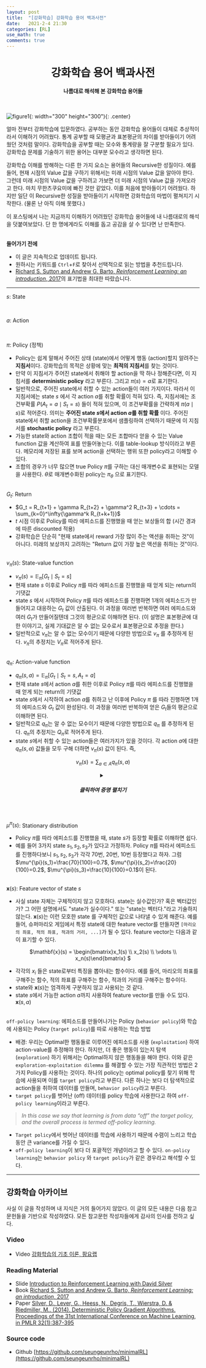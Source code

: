 ```yaml
---
layout: post
title:  "[강화학습] 강화학습 용어 백과사전"
date:   2021-2-4 21:30
categories: [RL]
use_math: true
comments: true
---
```


# <center>강화학습 용어 백과사전</center>
**<center>나름대로 해석해 본 강화학습 용어들</center>**<br/><br/>

![figure1](https://raw.githubusercontent.com/HiddenBeginner/hiddenbeginner.github.io/master/static/img/_posts/2021-2-4-rl-notations-cheat-sheet/figure1.png){: width="300" height="300"){: .center}

얼마 전부터 강화학습에 입문하였다. 공부하는 동안 강화학습 용어들이 대체로 추상적이라서 이해하기 어려웠다. 통계 공부할 때 모평균과 표본평균의 차이를 받아들이기 어려웠던 것처럼 말이다. 강화학습을 공부할 때는 모수와 통계량을 잘 구분할 필요가 있다. 강화학습 문제를 기술하기 위한 용어는 대부분 모수라고 생각하면 된다. 

강화학습 이해를 방해하는 다른 한 가지 요소는 용어들의 Recursive한 성질이다. 예를 들어, 현재 시점의 Value 값을 구하기 위해서는 미래 시점의 Value 값을 알아야 한다. 그런데 미래 시점의 Value 값을 구하려고 가보면 더 미래 시점의 Value 값을 가져오라고 한다. 마치 무한츠쿠요미에 빠진 것만 같았다. 이를 처음에 받아들이기 어려웠다. 하지만 일단 이 Recursive한 성질을 받아들이기 시작하면 강화학습의 마법이 펼쳐지기 시작한다. (물론 난 아직 이해 못했다.)

이 포스팅에서 나는 지금까지 이해하기 어려웠던 강화학습 용어들에 내 나름대로의 해석을 덧붙여보았다. 단 한 명에게라도 이해를 돕고 공감을 살 수 있다면 난 만족한다.
<br/><br/>

**들어가기 전에**
- 이 글은 지속적으로 업데이트 됩니다.
- 원하시는 키워드를 `Ctrl`+`F`로 찾아서 선택적으로 읽는 방법을 추천드립니다.
- [Richard S. Sutton and Andrew G. Barto, *Reinforcement Learning: an introduction*, 2017](https://www.andrew.cmu.edu/course/10-703/textbook/BartoSutton.pdf)의 표기법을 최대한 따랐습니다.

---

$s$: State

<br/>

$a$: Action

<br/>

$\pi$: Policy (정책)
- Policy는 쉽게 말해서 주어진 상태 (state)에서 어떻게 행동 (action)할지 알려주는 **지침서**이다. 강화학습의 목적은 상황에 맞는 **최적의 지침서**를 찾는 것이다.
- 만약 이 지침서가 주어진 state에서 취해야 할 action을 딱 하나 정해준다면, 이 지침서를 **deterministic policy** 라고 부른다. 그리고 $\pi(s)=a$로 표기한다. 
- 일반적으로, 주어진 state에서 취할 수 있는 action들이 여러 가지이다. 따라서 이 지침서에는 state $s$ 에서 각 action $a$를 취할 확률이 적혀 있다. 즉, 지침서에는 조건부확률 $P(A_t=a \mid S_t=s)$ 들이 적혀 있으며, 이 조건부확률을 간략하게 $\pi(a \mid s)$로 적어준다. 의미는 **주어진 state $s$에서 action $a$를 취할 확률** 이다. 주어진 state에서 취할 action을 조건부확률분포에서 샘플링하여 선택하기 때문에 이 지침서를 **stochastic policy** 라고 부른다.
- 가능한 state와 action 조합이 적을 때는 모든 조합마다 얻을 수 있는 Value function 값을 계산하여 표를 만들어놓는다. 이를 table-lookup 방식이라고 부른다. 메모리에 저장된 표를 보며 action을 선택하는 행위 또한 policy라고 이해할 수 있다.
- 조합의 경우가 너무 많으면 true Policy $\pi$를 구하는 대신 매개변수로 표현되는 모델을 사용한다. $\theta$로 매개변수화된 policy는 $\pi_\theta$ 으로 표기한다. 

<br/>$G_t$: Return
- $G_t = R_{t+1} + \gamma R_{t+2} + \gamma^2 R_{t+3} + \cdots = \sum_{k=0}^\infty{\gamma^k R_{t+k+1}}$
- $t$ 시점 이후로 Policy를 따라 에피소드를 진행했을 때 얻는 보상들의 합 (시간 경과에 따른 discounted 적용)
- 강화학습은 단순히 "현재 state에서 reward 가장 많이 주는 액션을 취하는 것"이 아니다. 미래의 보상까지 고려하는 "Return 값이 가장 높은 액션을 취하는 것"이다.
    
<br/>$v_\pi(s)$: State-value function
- $v_\pi(s)=\mathbb{E}_\pi[G_t \mid S_t=s]$
- 현재 state $s$ 이후로 Policy $\pi$를 따라 에피소드를 진행했을 때 얻게 되는 return의 기댓값
- state $s$ 에서 시작하여 Policy $\pi$를 따라 에피소드를 진행하면 1개의 에피소드가 만들어지고 대응하는 $G_t$ 값이 산출된다. 이 과정을 여러번 반복하면 여러 에피소드와 여러 $G_t$가 만들어질텐데 그것의 평균으로 이해하면 된다. (이 설명은 표본평균에 대한 이야기고, 실제 기대값은 알 수 없는 모수로서 표본평균으로 추정을 한다.)
- 일반적으로 $v_\pi$는 알 수 없는 모수이기 때문에 다양한 방법으로 $v_\pi$ 를 추정하게 된다. $v_\pi$의 추정치는 $V_\pi$로 적어주게 된다.

        
<br/>$q_\pi$: Action-value function
- $q_\pi(s, a)=\mathbb{E}_\pi[G_t \mid S_t=s, A_t=a]$
- 현재 state $s$에서 action $a$를 취한 이후로 Policy $\pi$를 따라 에피소드를 진행했을 때 얻게 되는 return의 기댓값
- state $s$에서 시작하여 action $a$를 취하고 난 이후에 Policy $\pi$ 를 따라 진행하면 1개의 에피소드와 $G_t$ 값이 완성된다. 이 과정을 여러번 반복하여 얻은 $G_t$들의 평균으로 이해하면 된다.
- 일반적으로 $q_\pi$는 알 수 없는 모수이기 때문에 다양한 방법으로 $q_\pi$ 를 추정하게 된다. $q_\pi$의 추정치는 $Q_\pi$로 적어주게 된다.
- state $s$에서 취할 수 있는 action들은 여러가지가 있을 것이다. 각 action $a$에 대한 $q_\pi(s, a)$ 값들을 모두 구해 더하면 $v_\pi(s)$ 값이 된다. 즉, 

<div markdown="1" style="text-align: center">

$v_\pi(s)=\sum_{a \in A}{q_\pi(s, a)}$
</div>

<details style="overflow-x: auto;">
<summary class="ex1" style="text-align: center"><h5>클릭하여 증명 펼치기</h5></summary>
<div markdonw="1">
    
취할 수 있는 action이 n개가 있다고 가정하자. 즉, $A=\left\{a_1, a_2, \cdots, a_N \right\}$.
$$\begin{matrix}
P(G_t|S_t=s)& = &\frac{P(G_t, \;S_t=s)}{P(S_t=s)} & \text{By Bayes' Theorem} \\ 
 & = & \frac{P(G_t, \;S_t=s, \;A_t=a_1)+\cdots+P(G_t, \;S_t=s, \;A_t=a_N)}{P(S_t=s, \;A_t=a_1)+\cdots+P(S_t=s, \;A_t=a_N)} & \text{By Sum Rule} \\
 & = & \frac{P(G_t, \;S_t=s, \;A_t=a_1)}{P(S_t=s, \;A_t=a_1)+\cdots+P(S_t=s, \;A_t=a_N)}+\cdots+\frac{P(G_t, \;S_t=s, \;A_t=a_N)}{P(S_t=s, \;A_t=a_1)+\cdots+P(S_t=s, \;A_t=a_N)} & \text{By 분모나누기} \\
 & = & P(G_t|S_t=s, \;A_t=a_1)+\cdots+P(G_t|S_t=s, \;A_t=a_N) & \text{By Bayes' Theorem} \\
 & = & \sum_{k=1}^{N}P(G_t|S_t=s, A_t=a_k) &&
\end{matrix}$$

Expectation 계산에서 확률부분에 위 성질을 대입하면 쉽게 증명된다.
</div>
</details>

<br/>

<br/>$\mu^{\pi}(s)$: Stationary distribution
- Policy $\pi$를 따라 에피소드를 진행했을 때, state $s$가 등장할 확률로 이해하면 쉽다.
- 예를 들어 3가지 state $s_1, s_2, s_3$가 있다고 가정하자. Policy $\pi$를 따라서 에피소드를 진행하다보니 $s_1, s_2, s_3$가 각각 70번, 20번, 10번 등장했다고 하자. 그럼 $\mu^{\pi}(s_1)=\frac{70}{100}=0.7$, $\mu^{\pi}(s_2)=\frac{20}{100}=0.2$, $\mu^{\pi}(s_3)=\frac{10}{100}=0.1$이 된다.
    
<br/>$\mathbf{x}(s)$: Feature vector of state $s$
- 사실 state 자체는 구체적이지 않고 모호하다. state는 실수값인가? 혹은 벡터값인가? 그 어떤 설명에서도 "state가 실수이다." 또는 "state는 벡터다."라고 기술하지 않는다. $\mathbf{x}(s)$는 이런 모호한 state 를 구체적인 값으로 나타낼 수 있게 해준다. 예를 들어, 슈퍼마리오 게임에서 특정 state에 대한 feature vector를 만들자면 `[마리오의 좌표, 적의 좌표, 적과의 거리, ...]`가 될 수 있다. feature vector는 다음과 같이 표기할 수 있다.

<div markdown="1" style="text-align: center">

$\mathbf{x}(s) = 
\begin{bmatrix}x_1(s) \\\ x_2(s) \\\ \vdots \\\ x_n(s)\end{bmatrix}
$
</div>

- 각각의 $x_i$ 들은 state로부터 특징을 뽑아내는 함수이다. 예를 들어, 마리오의 좌표를 구해주는 함수, 적의 좌표를 구해주는 함수, 적과의 거리를 구해주는 함수이다.
- state와 $\mathbf{x}(s)$는 엄격하게 구분하지 않고 사용되는 것 같다.
- state $s$에서 가능한 action $a$까지 사용하여 feature vector를 만들 수도 있다. $\mathbf{x}(s, a)$

<br/>`off-policy learning`: 에피소드를 만들어나가는 Policy (`behavior policy`)와 학습에 사용되는 Policy (`target policy`)를 따로 사용하는 학습 방법
- 배경: 우리는 Optimal한 행동들로 이루어진 에피소드를 사용 (`exploitation`) 하여 action-value를 추정해야 한다. 하지만, 더 좋은 행동이 있는지 탐색 (`exploration`) 하기 위해서는 Optimal하지 않은 행동들을 해야 한다. 이와 같은 `exploration-exploitation dilemma` 를 해결할 수 있는 가장 직관적인 방법은 2가지 Policy를 사용하는 것이다. 하나의 policy는 optimal policy를 찾기 위해 학습에 사용되며 이를 `target policy`라고 부른다. 다른 하나는 보다 더 탐색적으로 action들을 취하여 데이터를 만들며, `behavior policy`라고 부른다.
- `target policy`를 벗어난 (off) 데이터를 policy 학습에 사용한다고 하여 `off-policy learning`이라고 부른다.
> *In this case we say that learning is from data “off” the target policy, and
the overall process is termed off-policy learning.*
- `Target policy`에서 벗어난 데이터를 학습에 사용하기 때문에 수렴이 느리고 학습 동안 큰 variance를 가질 수 있다.
- `off-policy learning`이 보다 더 포괄적인 개념이라고 할 수 있다. `on-policy learning`는 `behavior policy` 와 `target policy`가 같은 경우라고 해석할 수 있다.

---

## 강화학습 아카이브
사실 이 글을 작성하며 내 지식은 거의 들어가지 않았다. 이 글의 모든 내용은 다음 참고문헌들을 기반으로 작성하였다. 모든 참고문헌 작성자들에게 감사의 인사를 전하고 싶다.

### Video
- Video [강화학습의 기초 이론, 팡요랩](https://youtube.com/playlist?list=PLpRS2w0xWHTcTZyyX8LMmtbcMXpd3s4TU)

### Reading Material
- Slide [Introduction to Reinforcement Learning with David Silver](https://www.davidsilver.uk/teaching/)
- Book [Richard S. Sutton and Andrew G. Barto, *Reinforcement Learning: an introduction*, 2017](https://www.andrew.cmu.edu/course/10-703/textbook/BartoSutton.pdf)
- Paper [Silver, D., Lever, G., Heess, N., Degris, T., Wierstra, D. & Riedmiller, M.. (2014). Deterministic Policy Gradient Algorithms. Proceedings of the 31st International Conference on Machine Learning, in PMLR 32(1):387-395](http://proceedings.mlr.press/v32/silver14.pdf?CFID=6293331&CFTOKEN=eaaee2b6cc8c9889-7610350E-DCAB-7633-E69F572DC210F301)

### Source code
- Github [https://github.com/seungeunrho/minimalRL](https://github.com/seungeunrho/minimalRL)
